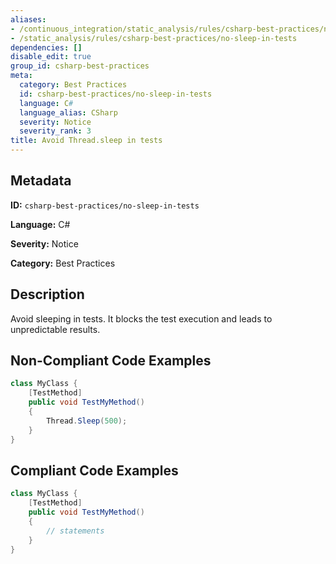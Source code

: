 ```yaml
---
aliases:
- /continuous_integration/static_analysis/rules/csharp-best-practices/no-sleep-in-tests
- /static_analysis/rules/csharp-best-practices/no-sleep-in-tests
dependencies: []
disable_edit: true
group_id: csharp-best-practices
meta:
  category: Best Practices
  id: csharp-best-practices/no-sleep-in-tests
  language: C#
  language_alias: CSharp
  severity: Notice
  severity_rank: 3
title: Avoid Thread.sleep in tests
---
```

<!--  SOURCED FROM https://github.com/DataDog/datadog-static-analyzer-rule-docs -->


## Metadata
**ID:** `csharp-best-practices/no-sleep-in-tests`

**Language:** C#

**Severity:** Notice

**Category:** Best Practices

## Description
Avoid sleeping in tests. It blocks the test execution and leads to unpredictable results.

## Non-Compliant Code Examples
```csharp
class MyClass {
    [TestMethod]
    public void TestMyMethod()
    {
        Thread.Sleep(500);
    }
}

```

## Compliant Code Examples
```csharp
class MyClass {
    [TestMethod]
    public void TestMyMethod()
    {
        // statements
    }
}

```
